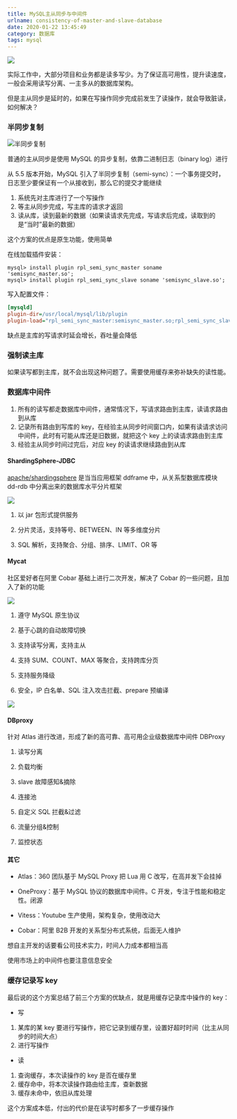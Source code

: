 ```yaml
---
title: MySQL主从同步与中间件
urlname: consistency-of-master-and-slave-database
date: 2020-01-22 13:45:49
category: 数据库
tags: mysql
---
```


![](/images/master-and-slave-database.png)

实际工作中，大部分项目和业务都是读多写少。为了保证高可用性，提升读速度，一般会采用读写分离、一主多从的数据库架构。

但是主从同步是延时的，如果在写操作同步完成前发生了读操作，就会导致脏读，如何解决？

<!-- more -->

### 半同步复制

![半同步复制](/images/semi-sync.jpg)

普通的主从同步是使用 MySQL 的异步复制，依靠二进制日志（binary log）进行

从 5.5 版本开始，MySQL 引入了半同步复制（semi-sync）：一个事务提交时，日志至少要保证有一个从接收到，那么它的提交才能继续

1. 系统先对主库进行了一个写操作
2. 等主从同步完成，写主库的请求才返回
3. 读从库，读到最新的数据（如果读请求先完成，写请求后完成，读取到的是“当时”最新的数据）

这个方案的优点是原生功能，使用简单

在线加载插件安装：

```mysql
mysql> install plugin rpl_semi_sync_master soname 'semisync_master.so';
mysql> install plugin rpl_semi_sync_slave soname 'semisync_slave.so';
```

写入配置文件：

```ini
[mysqld]
plugin-dir=/usr/local/mysql/lib/plugin
plugin-load="rpl_semi_sync_master:semisync_master.so;rpl_semi_sync_slave:semisync_slave.so"
```

缺点是主库的写请求时延会增长，吞吐量会降低

### 强制读主库

如果读写都到主库，就不会出现这种问题了。需要使用缓存来弥补缺失的读性能。

### 数据库中间件

1. 所有的读写都走数据库中间件，通常情况下，写请求路由到主库，读请求路由到从库
2. 记录所有路由到写库的 key，在经验主从同步时间窗口内，如果有读请求访问中间件，此时有可能从库还是旧数据，就把这个 key 上的读请求路由到主库
3. 经验主从同步时间过完后，对应 key 的读请求继续路由到从库

#### ShardingSphere-JDBC

[apache/shardingsphere](https://github.com/apache/shardingsphere) 是当当应用框架 ddframe 中，从关系型数据库模块 dd-rdb 中分离出来的数据库水平分片框架

![](/images/shardingsphere.png)

1. 以 jar 包形式提供服务

2. 分片灵活，支持等号、BETWEEN、IN 等多维度分片

3. SQL 解析，支持聚合、分组、排序、LIMIT、OR 等

#### Mycat

社区爱好者在阿里 Cobar 基础上进行二次开发，解决了 Cobar 的一些问题，且加入了新的功能

![](/images/mycat.jpg)

1. 遵守 MySQL 原生协议

2. 基于心跳的自动故障切换

3. 支持读写分离，支持主从

4. 支持 SUM、COUNT、MAX 等聚合，支持跨库分页

5. 支持服务降级

6. 安全，IP 白名单、SQL 注入攻击拦截、prepare 预编译

![](/images/mycat-tool.jpg)

#### DBproxy

针对 Atlas 进行改进，形成了新的高可靠、高可用企业级数据库中间件 DBProxy

1. 读写分离

2. 负载均衡

3. slave 故障感知&摘除

4. 连接池

5. 自定义 SQL 拦截&过滤

6. 流量分组&控制

7. 监控状态

#### 其它

- Atlas：360 团队基于 MySQL Proxy 把 Lua 用 C 改写，在高并发下会挂掉

- OneProxy：基于 MySQL 协议的数据库中间件。C 开发，专注于性能和稳定性。闭源

- Vitess：Youtube 生产使用，架构复杂，使用改动大

- Cobar：阿里 B2B 开发的关系型分布式系统，后面无人维护

想自主开发的话要看公司技术实力，时间人力成本都相当高

使用市场上的中间件也要注意信息安全

### 缓存记录写 key

最后说的这个方案总结了前三个方案的优缺点，就是用缓存记录库中操作的 key：

- 写

1. 某库的某 key 要进行写操作，把它记录到缓存里，设置好超时时间（比主从同步的时间大点）
2. 进行写操作

- 读

1. 查询缓存，本次读操作的 key 是否在缓存里
2. 缓存命中，将本次读操作路由给主库，查新数据
3. 缓存未命中，依旧从库处理

这个方案成本低，付出的代价是在读写时都多了一步缓存操作
